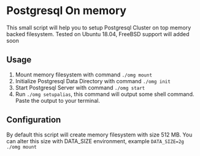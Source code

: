 # Postgresql On memory #

This small script will help you to setup Postgresql Cluster on top memory backed filesystem.
Tested on Ubuntu 18.04, FreeBSD support will added soon

## Usage ##

1. Mount memory filesystem with command `./omg mount`
2. Initialize Postgresql Data Directory with command `./omg init`
3. Start Postgresql Server with command `./omg start`
4. Run `./omg setupalias`, this command will output some shell command. Paste the output to your terminal.

## Configuration ##

By default this script will create memory filesystem with size 512 MB. You can alter this size with DATA_SIZE environment,
example `DATA_SIZE=2g ./omg mount`